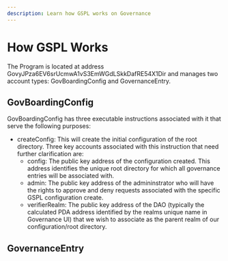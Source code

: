 ```yaml
---
description: Learn how GSPL works on Governance
---
```


# How GSPL Works

The Program is located at address GovyJPza6EV6srUcmwA1vS3EmWGdLSkkDafRE54X1Dir and manages two account types: GovBoardingConfig and GovernanceEntry.

## GovBoardingConfig

GovBoardingConfig has three executable instructions associated with it that serve the following purposes:

- createConfig: This will create the initial configuration of the root directory.  Three key accounts associated with this instruction that need further clarification are:
  - config: The public key address of the configuration created.  This address identifies the unique root directory for which all governance entries will be associated with. 
  - admin: The public key address of the admininstrator who will have the rights to approve and deny requests associated with the specific GSPL configuration create.
  - verifierRealm: The public key address of the DAO (typically the calculated PDA address identified by the realms unique name in Governance UI) that we wish to associate as the parent realm of our configuration/root directory. 

## GovernanceEntry
